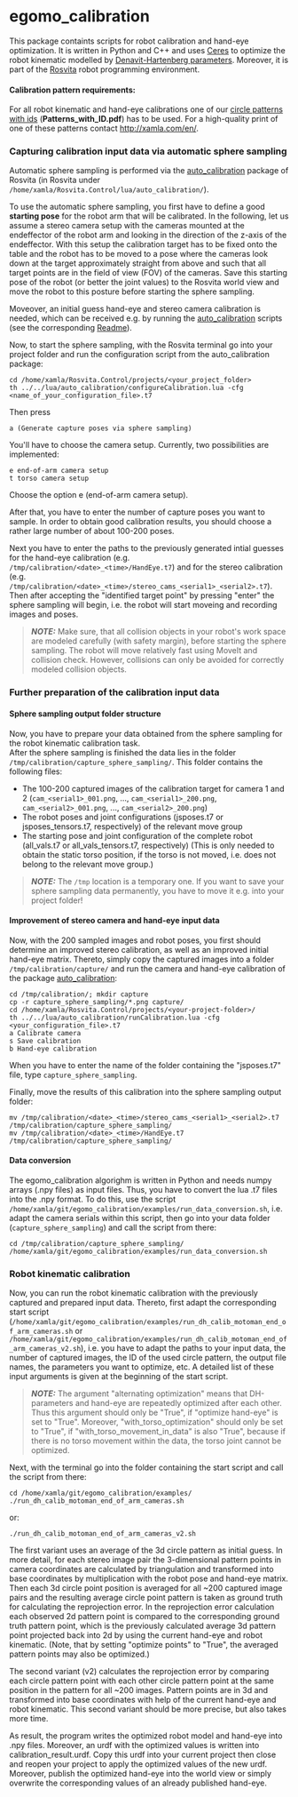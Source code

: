 # egomo_calibration

This package containts scripts for robot calibration and hand-eye optimization.
It is written in Python and C++ and uses [Ceres](http://ceres-solver.org/) to optimize the robot kinematic modelled by [Denavit-Hartenberg parameters](https://en.wikipedia.org/wiki/Denavit%E2%80%93Hartenberg_parameters).
Moreover, it is part of the [Rosvita](http://www.rosvita.com/) robot programming environment.


#### Calibration pattern requirements:

For all robot kinematic and hand-eye calibrations one of our [circle patterns with ids](https://github.com/Xamla/auto_calibration/blob/master/Patterns_with_ID.pdf) (**Patterns_with_ID.pdf**) has to be used.
For a high-quality print of one of these patterns contact http://xamla.com/en/.


### Capturing calibration input data via automatic sphere sampling

Automatic sphere sampling is performed via the [auto_calibration](https://github.com/Xamla/auto_calibration/) package of Rosvita (in Rosvita under ``/home/xamla/Rosvita.Control/lua/auto_calibration/``).

To use the automatic sphere sampling, you first have to define a good **starting pose** for the robot arm that will be calibrated. In the following, let us assume a stereo camera setup with the cameras mounted at the endeffector of the robot arm and looking in the direction of the z-axis of the endeffector. With this setup the calibration target has to be fixed onto the table and the robot has to be moved to a pose where the cameras look down at the target approximately straight from above and such that all target points are in the field of view (FOV) of the cameras. Save this starting pose of the robot (or better the joint values) to the Rosvita world view and move the robot to this posture before starting the sphere sampling.

Moveover, an initial guess hand-eye and stereo camera calibration is needed, which can be received e.g. by running the [auto_calibration](https://github.com/Xamla/auto_calibration/) scripts (see the corresponding [Readme](https://github.com/Xamla/auto_calibration/blob/master/README.md)). 

Now, to start the sphere sampling, with the Rosvita terminal go into your project folder and run the configuration script from the auto_calibration package:
```
cd /home/xamla/Rosvita.Control/projects/<your_project_folder>
th ../../lua/auto_calibration/configureCalibration.lua -cfg <name_of_your_configuration_file>.t7
```
Then press
```
a (Generate capture poses via sphere sampling)
```
You'll have to choose the camera setup. Currently, two possibilities are implemented:
```
e end-of-arm camera setup
t torso camera setup
```
Choose the option e (end-of-arm camera setup).

After that, you have to enter the number of capture poses you want to sample. 
In order to obtain good calibration results, you should choose a rather large number of about 100-200 poses.

Next you have to enter the paths to the previously generated intial guesses for the hand-eye calibration (e.g. ``/tmp/calibration/<date>_<time>/HandEye.t7``) and for the stereo calibration (e.g. ``/tmp/calibration/<date>_<time>/stereo_cams_<serial1>_<serial2>.t7``). Then after accepting the "identified target point" by pressing "enter" the sphere sampling will begin, i.e. the robot will start moveing and recording images and poses.

> **_NOTE:_**  Make sure, that all collision objects in your robot's work space are modeled carefully (with safety margin), before starting the sphere sampling. The robot will move relatively fast using MoveIt and collision check. However, collisions can only be avoided for correctly modeled collision objects.


### Further preparation of the calibration input data

#### Sphere sampling output folder structure
Now, you have to prepare your data obtained from the sphere sampling for the robot kinematic calibration task. <br />
After the sphere sampling is finished the data lies in the folder ``/tmp/calibration/capture_sphere_sampling/``. This folder contains the following files:
* The 100-200 captured images of the calibration target for camera 1 and 2 (``cam_<serial1>_001.png``, ..., ``cam_<serial1>_200.png``, ``cam_<serial2>_001.png``, ..., ``cam_<serial2>_200.png``)
* The robot poses and joint configurations (jsposes.t7 or jsposes_tensors.t7, respectively) of the relevant move group
* The starting pose and joint configuration of the complete robot (all_vals.t7 or all_vals_tensors.t7, respectively)
  (This is only needed to obtain the static torso position, if the torso is not moved, i.e. does not belong to the relevant move group.)
  
> **_NOTE:_**  The ``/tmp`` location is a temporary one. If you want to save your sphere sampling data permanently, you have to move it e.g. into your project folder!

#### Improvement of stereo camera and hand-eye input data
Now, with the 200 sampled images and robot poses, you first should determine an improved stereo calibration, as well as an improved initial hand-eye matrix. Thereto, simply copy the captured images into a folder ``/tmp/calibration/capture/`` and run the camera and hand-eye calibration of the package [auto_calibration](https://github.com/Xamla/auto_calibration):
```
cd /tmp/calibration/; mkdir capture
cp -r capture_sphere_sampling/*.png capture/
cd /home/xamla/Rosvita.Control/projects/<your-project-folder>/
th ../../lua/auto_calibration/runCalibration.lua -cfg <your_configuration_file>.t7
a Calibrate camera
s Save calibration
b Hand-eye calibration
```
When you have to enter the name of the folder containing the "jsposes.t7" file, type ``capture_sphere_sampling``.

Finally, move the results of this calibration into the sphere sampling output folder:
```
mv /tmp/calibration/<date>_<time>/stereo_cams_<serial1>_<serial2>.t7 /tmp/calibration/capture_sphere_sampling/
mv /tmp/calibration/<date>_<time>/HandEye.t7 /tmp/calibration/capture_sphere_sampling/
```

#### Data conversion
The egomo_calibration algorighm is written in Python and needs numpy arrays (.npy files) as input files. Thus, you have to convert the lua .t7 files into the .npy format. 
To do this, use the script ``/home/xamla/git/egomo_calibration/examples/run_data_conversion.sh``, i.e. adapt the camera serials within this script, then go into your data folder (``capture_sphere_sampling``) and call the script from there:
```
cd /tmp/calibration/capture_sphere_sampling/
/home/xamla/git/egomo_calibration/examples/run_data_conversion.sh
```

### Robot kinematic calibration

Now, you can run the robot kinematic calibration with the previously captured and prepared input data.
Thereto, first adapt the corresponding start script (``/home/xamla/git/egomo_calibration/examples/run_dh_calib_motoman_end_of_arm_cameras.sh`` or ``/home/xamla/git/egomo_calibration/examples/run_dh_calib_motoman_end_of_arm_cameras_v2.sh``), i.e.
you have to adapt the paths to your input data, the number of captured images, the ID of the used circle pattern,
the output file names, the parameters you want to optimize, etc. A detailed list of these input arguments is given at the beginning of the start script.

> **_NOTE:_**  The argument "alternating optimization" means that DH-parameters and hand-eye are repeatedly optimized after each other. Thus this argument should only be "True", if "optimize hand-eye" is set to "True". Moreover, "with_torso_optimization" should only be set to "True", if "with_torso_movement_in_data" is also "True", because if there is no torso movement within the data, the torso joint cannot be optimized.

Next, with the terminal go into the folder containing the start script and call the script from there:
```
cd /home/xamla/git/egomo_calibration/examples/
./run_dh_calib_motoman_end_of_arm_cameras.sh
```
or:
```
./run_dh_calib_motoman_end_of_arm_cameras_v2.sh
```
The first variant uses an average of the 3d circle pattern as initial guess. In more detail, for each stereo image pair the 3-dimensional pattern points in camera coordinates are calculated by triangulation and transformed into base coordinates by multiplication with the robot pose and hand-eye matrix. Then each 3d circle point position is averaged for all ~200 captured image pairs and the resulting average circle point pattern is taken as ground truth for calculating the reprojection error. In the reprojection error calculation each observed 2d pattern point is compared to the corresponding ground truth pattern point, which is the previously calculated average 3d pattern point projected back into 2d by using the current hand-eye and robot kinematic. (Note, that by setting "optimize points" to "True", the averaged pattern points may also be optimized.)

The second variant (v2) calculates the reprojection error by comparing each circle pattern point with each other circle pattern point at the same position in the pattern for all ~200 images. Pattern points are in 3d and transformed into base coordinates with help of the current hand-eye and robot kinematic. This second variant should be more precise, but also takes more time.

As result, the program writes the optimized robot model and hand-eye into .npy files. Moreover, an urdf with the optimized values is written into calibration_result.urdf. Copy this urdf into your current project then close and reopen your project to apply the optimized values of the new urdf. Moreover, publish the optimized hand-eye into the world view or simply overwrite the corresponding values of an already published hand-eye.
